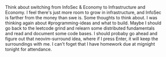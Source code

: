 Think about switching from InfoSec & Economy to Infrastructure and Economy. I feel there's just more room to grow in infrastructure, and InfoSec is farther from the money than swe is. Some thoughts to think about. I was thinking again about #programming-ideas and what to build. Maybe I should go back to the leetcode grind and relearn some distributed fundamentals and read and document some code bases. I should probaby go ahead and figure out that neovim-surround idea, where if I press Enter, it will keep the surroundings with me. I can't foget that I have homework due at mignight tonight for attendance.